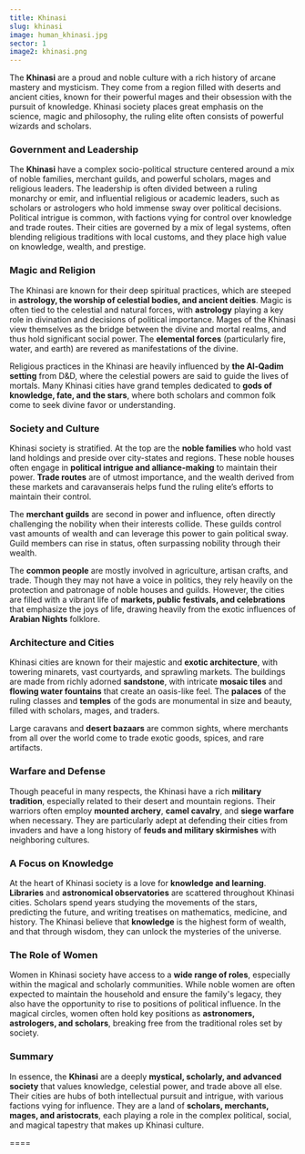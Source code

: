 ```yaml
---
title: Khinasi
slug: khinasi
image: human_khinasi.jpg
sector: 1
image2: khinasi.png
---
```


The **Khinasi** are a proud and noble culture with a rich history of arcane mastery and mysticism. They come from a region filled with deserts and ancient cities, known for their powerful mages and their obsession with the pursuit of knowledge. Khinasi society places great emphasis on the science, magic and philosophy,  the ruling elite often consists of powerful wizards and scholars.
### Government and Leadership

The **Khinasi** have a complex socio-political structure centered around a mix of noble families, merchant guilds, and powerful scholars, mages and religious leaders. The leadership is often divided between a ruling monarchy or emir, and influential religious or academic leaders, such as scholars or astrologers who hold immense sway over political decisions. Political intrigue is common, with factions vying for control over knowledge and trade routes. Their cities are governed by a mix of legal systems, often blending religious traditions with local customs, and they place high value on knowledge, wealth, and prestige.
### Magic and Religion

The Khinasi are known for their deep spiritual practices, which are steeped in **astrology, the worship of celestial bodies, and ancient deities**. Magic is often tied to the celestial and natural forces, with **astrology** playing a key role in divination and decisions of political importance. Mages of the Khinasi view themselves as the bridge between the divine and mortal realms, and thus hold significant social power. The **elemental forces** (particularly fire, water, and earth) are revered as manifestations of the divine.

Religious practices in the Khinasi are heavily influenced by **the Al-Qadim setting** from D&D, where the celestial powers are said to guide the lives of mortals. Many Khinasi cities have grand temples dedicated to **gods of knowledge, fate, and the stars**, where both scholars and common folk come to seek divine favor or understanding.

### Society and Culture

Khinasi society is stratified. At the top are the **noble families** who hold vast land holdings and preside over city-states and regions. These noble houses often engage in **political intrigue and alliance-making** to maintain their power. **Trade routes** are of utmost importance, and the wealth derived from these markets and caravanserais helps fund the ruling elite’s efforts to maintain their control.

The **merchant guilds** are second in power and influence, often directly challenging the nobility when their interests collide. These guilds control vast amounts of wealth and can leverage this power to gain political sway. Guild members can rise in status, often surpassing nobility through their wealth.

The **common people** are mostly involved in agriculture, artisan crafts, and trade. Though they may not have a voice in politics, they rely heavily on the protection and patronage of noble houses and guilds. However, the cities are filled with a vibrant life of **markets, public festivals, and celebrations** that emphasize the joys of life, drawing heavily from the exotic influences of **Arabian Nights** folklore.

### Architecture and Cities

Khinasi cities are known for their majestic and **exotic architecture**, with towering minarets, vast courtyards, and sprawling markets. The buildings are made from richly adorned **sandstone**, with intricate **mosaic tiles** and **flowing water fountains** that create an oasis-like feel. The **palaces** of the ruling classes and **temples** of the gods are monumental in size and beauty, filled with scholars, mages, and traders.

Large caravans and **desert bazaars** are common sights, where merchants from all over the world come to trade exotic goods, spices, and rare artifacts.

### Warfare and Defense

Though peaceful in many respects, the Khinasi have a rich **military tradition**, especially related to their desert and mountain regions. Their warriors often employ **mounted archery**, **camel cavalry**, and **siege warfare** when necessary. They are particularly adept at defending their cities from invaders and have a long history of **feuds and military skirmishes** with neighboring cultures.

### A Focus on Knowledge

At the heart of Khinasi society is a love for **knowledge and learning**. **Libraries** and **astronomical observatories** are scattered throughout Khinasi cities. Scholars spend years studying the movements of the stars, predicting the future, and writing treatises on mathematics, medicine, and history. The Khinasi believe that **knowledge** is the highest form of wealth, and that through wisdom, they can unlock the mysteries of the universe.

### The Role of Women

Women in Khinasi society have access to a **wide range of roles**, especially within the magical and scholarly communities. While noble women are often expected to maintain the household and ensure the family's legacy, they also have the opportunity to rise to positions of political influence. In the magical circles, women often hold key positions as **astronomers, astrologers, and scholars**, breaking free from the traditional roles set by society.

### Summary

In essence, the **Khinasi** are a deeply **mystical, scholarly, and advanced society** that values knowledge, celestial power, and trade above all else. Their cities are hubs of both intellectual pursuit and intrigue, with various factions vying for influence. They are a land of **scholars, merchants, mages, and aristocrats**, each playing a role in the complex political, social, and magical tapestry that makes up Khinasi culture.

====




